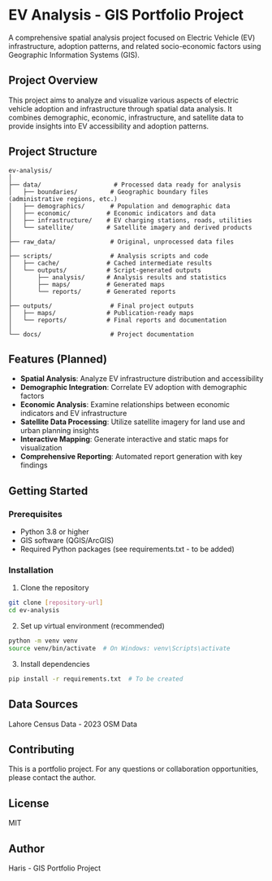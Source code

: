 # EV Analysis - GIS Portfolio Project

A comprehensive spatial analysis project focused on Electric Vehicle (EV) infrastructure, adoption patterns, and related socio-economic factors using Geographic Information Systems (GIS).

## Project Overview

This project aims to analyze and visualize various aspects of electric vehicle adoption and infrastructure through spatial data analysis. It combines demographic, economic, infrastructure, and satellite data to provide insights into EV accessibility and adoption patterns.

## Project Structure

```
ev-analysis/
│
├── data/                    # Processed data ready for analysis
│   ├── boundaries/         # Geographic boundary files (administrative regions, etc.)
│   ├── demographics/       # Population and demographic data
│   ├── economic/          # Economic indicators and data
│   ├── infrastructure/    # EV charging stations, roads, utilities
│   └── satellite/         # Satellite imagery and derived products
│
├── raw_data/               # Original, unprocessed data files
│
├── scripts/                # Analysis scripts and code
│   ├── cache/             # Cached intermediate results
│   └── outputs/           # Script-generated outputs
│       ├── analysis/      # Analysis results and statistics
│       ├── maps/          # Generated maps
│       └── reports/       # Generated reports
│
├── outputs/                # Final project outputs
│   ├── maps/              # Publication-ready maps
│   └── reports/           # Final reports and documentation
│
└── docs/                   # Project documentation

```

## Features (Planned)

- **Spatial Analysis**: Analyze EV infrastructure distribution and accessibility
- **Demographic Integration**: Correlate EV adoption with demographic factors
- **Economic Analysis**: Examine relationships between economic indicators and EV infrastructure
- **Satellite Data Processing**: Utilize satellite imagery for land use and urban planning insights
- **Interactive Mapping**: Generate interactive and static maps for visualization
- **Comprehensive Reporting**: Automated report generation with key findings

## Getting Started

### Prerequisites

- Python 3.8 or higher
- GIS software (QGIS/ArcGIS)
- Required Python packages (see requirements.txt - to be added)

### Installation

1. Clone the repository
```bash
git clone [repository-url]
cd ev-analysis
```

2. Set up virtual environment (recommended)
```bash
python -m venv venv
source venv/bin/activate  # On Windows: venv\Scripts\activate
```

3. Install dependencies
```bash
pip install -r requirements.txt  # To be created
```


## Data Sources

Lahore Census Data - 2023
OSM Data

## Contributing

This is a portfolio project. For any questions or collaboration opportunities, please contact the author.

## License

MIT

## Author

Haris - GIS Portfolio Project
